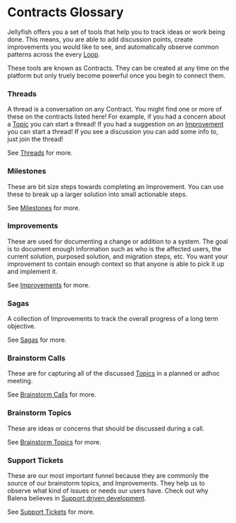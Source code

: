 # Contracts Glossary

Jellyfish offers you a set of tools that help you to track ideas or work being done. This means, you are able to add discussion points, create improvements you would like to see, and automatically observe common patterns across the every [Loop](../#loops).

These tools are known as Contracts. They can be created at any time on the platform but only truely become powerful once you begin to connect them.

### Threads 

A thread is a conversation on any Contract. You might find one or more of these on the contracts listed here! For example, if you had a concern about a [Topic](#brainstorm-topics) you can start a thread! If you had a suggestion on an [Improvement](#improvements) you can start a thread! If you see a discussion you can add some info to, just join the thread!

See [Threads](./threads) for more.

### Milestones 

These are bit size steps towards completing an Improvement. You can use these to break up a larger solution into small actionable steps.

See [Milestones](./milestones) for more.

### Improvements

These are used for documenting a change or addition to a system. The goal is to document enough information such as who is the affected users, the current solution, purposed solution, and migration steps, etc. You want your improvement to contain enough context so that anyone is able to pick it up and implement it.

See [Improvements](./improvements) for more.

### Sagas 

A collection of Improvements to track the overall progress of a long term objective.

See [Sagas](./sagas) for more.

### Brainstorm Calls 

These are for capturing all of the discussed [Topics](#brainstorm-topics) in a planned or adhoc meeting.

See [Brainstorm Calls](./brainstorm-calls) for more.

### Brainstorm Topics 

These are ideas or concerns that should be discussed during a call.

See [Brainstorm Topics](./brainstorm-topics) for more.

### Support Tickets 

These are our most important funnel because they are commonly the source of our brainstorm topics, and Improvements. They help us to observe what kind of issues or needs our users have. Check out why Balena believes in [Support driven development](https://www.balena.io/blog/the-unreasonable-effectiveness-of-algorithms-in-boosting-team-happiness/).

See [Support Tickets](./support-tickets) for more.
